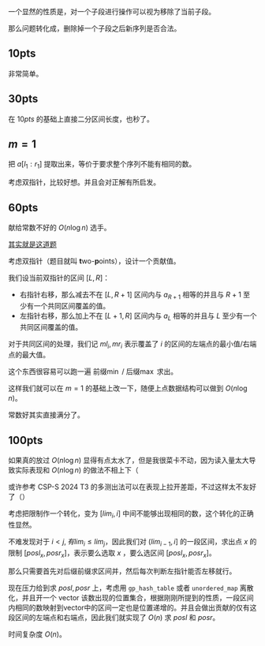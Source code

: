 一个显然的性质是，对一个子段进行操作可以视为移除了当前子段。

那么问题转化成，删除掉一个子段之后新序列是否合法。

## 10pts

非常简单。

## 30pts

在 $10pts$ 的基础上直接二分区间长度，也秒了。

## $m = 1$

把 $a[l_1:r_1]$ 提取出来，等价于要求整个序列不能有相同的数。

考虑双指针，比较好想。并且会对正解有所启发。

## 60pts

献给常数不好的 $O(n \log n)$ 选手。

[其实就是这道题](https://codeforces.com/contest/1684/problem/F)

考虑双指针（题目就叫 **t**wo-**p**oints），设计一个贡献值。

我们设当前双指针的区间 $[L, R]$：

- 右指针右移，那么减去不在 $[L, R + 1]$ 区间内与 $a_{R+ 1}$ 相等的并且与 $R + 1$ 至少有一个共同区间覆盖的值。
- 左指针右移，那么加上不在 $[L + 1, R]$ 区间内与 $a_{L}$ 相等的并且与 $L$ 至少有一个共同区间覆盖的值。

对于共同区间的处理，我们记 $ml_i, mr_i$ 表示覆盖了 $i$ 的区间的左端点的最小值/右端点的最大值。

这个东西很容易可以跑一遍 前缀$\min$ / 后缀$\max$ 求出。

这样我们就可以在 $m = 1$ 的基础上改一下，随便上点数据结构可以做到 $O(n \log n)$。

常数好其实直接满分了。

## 100pts

如果真的放过 $O(n \log n)$ 显得有点太水了，但是我很菜卡不动，因为读入量太大导致实际表现和 $O(n \log n)$ 的做法不相上下（

或许参考 CSP-S 2024 T3 的多测出法可以在表现上拉开差距，不过这样太不友好了（）

考虑把限制作一个转化，变为 $[lim_i, i]$ 中间不能够出现相同的数，这个转化的正确性显然。

不难发现对于 $i < j, 有 lim_i \le lim_j$，因此我们对 $(lim_{i - 1}, i]$  的一段区间，求出点 $x$ 的限制 $[posl_x, posr_x]$，表示要么选取 $x$ ，要么选区间 $[posl_x, posr_x]$。

那么只需要首先对后缀前缀求区间并，然后每次判断左指针能否左移就行。

现在压力给到求 $posl, posr$ 上，考虑用  `gp_hash_table` 或者 `unordered_map` 离散化，并且开一个 vector 该数出现的位置集合，根据刚刚所提到的性质，一段区间内相同的数映射到vector中的区间一定也是位置递增的。并且会做出贡献的仅有这段区间的左端点和右端点，因此我们就实现了 $O(n)$ 求 $posl$ 和 $posr$。

时间复杂度 $O(n)$。